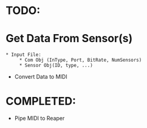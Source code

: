 # TODO:


 # Get Data From Sensor(s) 
    * Input File:
         * Com Obj (InType, Port, BitRate, NumSensors)
         * Sensor Obj(ID, type, ...)
 * Convert Data to MIDI

 
 
 
 
 
 # COMPLETED: 
 * Pipe MIDI to Reaper
